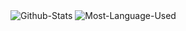 <img src="https://github-readme-stats.vercel.app/api?username=Manjunathravindra&show_icons=true&locale=en&theme=synthwave" alt="Github-Stats" />
<img src="https://github-readme-stats.vercel.app/api/top-langs?username=Manjunathravindra&show_icons=true&locale=en&layout=compact&theme=synthwave" alt="Most-Language-Used" />
